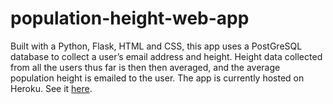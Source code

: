 # population-height-web-app
Built with a Python, Flask, HTML and CSS, this app uses a PostGreSQL database to collect a user’s email address and height. Height data collected from all the users thus far is then then averaged, and the average population height is emailed to the user. The app is currently hosted on Heroku. See it [here](https://populationheightapp.herokuapp.com/).
